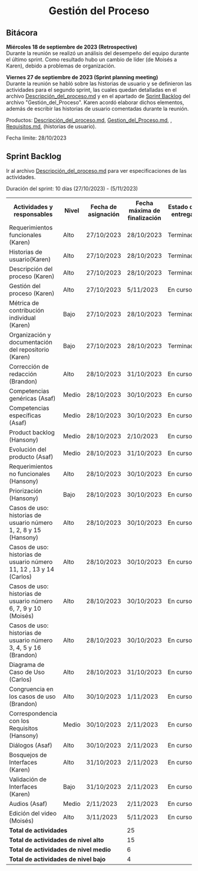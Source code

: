 ﻿<center><h1>Gestión del Proceso</h1></center>

## Bitácora
**Miércoles 18 de septiembre de 2023 (Retrospective)**<br> Durante la reunión se realizó un análisis del desempeño del equipo durante el último sprint. Como resultado hubo un cambio de líder (de Moisés a Karen), debido a problemas de organización. 

**Viernes 27 de septiembre de 2023 (Sprint planning meeting)**<br> Durante la reunión se habló sobre las historias de usuario y se definieron las actividades para el segundo sprint, las cuales quedan detalladas en el archivo <a href="https://github.com/KarenCampos842/Equipo-4/blob/Segunda-Entrega/Descripci%C3%B3n_del_proceso.md#descripci%C3%B3n-del-proceso">Descripción_del_proceso.md</a> y en el apartado de <a href="https://github.com/KarenCampos842/Equipo-4/blob/Segunda-Entrega/Gestion_del_Proceso.md#sprint-backlog">Sprint Backlog</a> del archivo "Gestión_del_Proceso". 
Karen acordó elaborar dichos elementos, además de escribir las historias de usuario comentadas durante la reunión. 

Productos: 
<a href="https://github.com/KarenCampos842/Equipo-4/blob/Segunda-Entrega/Descripci%C3%B3n_del_proceso.md#descripci%C3%B3n-del-proceso">Descripción_del_proceso.md</a>, <a href="https://github.com/KarenCampos842/Equipo-4/blob/Segunda-Entrega/Gestion_del_Proceso.md">Gestion_del_Proceso.md</a>, , <a href="https://github.com/KarenCampos842/Equipo-4/blob/Segunda-Entrega/Requisitos.md#artefactos">Requisitos.md</a>, (historias de usuario).

Fecha límite: 28/10/2023


## Sprint Backlog
Ir al archivo <a href="https://github.com/KarenCampos842/Equipo-4/blob/Segunda-Entrega/Descripci%C3%B3n_del_proceso.md#descripci%C3%B3n-del-proceso">Descripción_del_proceso.md</a> para ver especificaciones de las actividades.

Duración del sprint: 10 días (27/10/2023) - (5/11/2023)
<table align=center>  
   <tr>  
      <th>Actividades y responsables</th>  
      <th>Nivel</th>  
          <th>Fecha de asignación</th>  
           <th>Fecha máxima de finalización</th>
                <th>Estado de entrega</th>    
   </tr> 
   <tr>  
      <td>Requerimientos funcionales
(Karen)</td>  
        <td>Alto</td>
        <td>27/10/2023</td>
       <td>28/10/2023</td>
        <td>Terminada</td>     
   </tr>
 <tr>  
      <td>Historias de usuario(Karen)</td>  
        <td>Alto</td>
        <td>27/10/2023</td>
       <td>28/10/2023</td>
        <td>Terminada</td>     
   </tr>
  <tr>  
      <td>Descripción del proceso (Karen)</td>  
        <td>Alto</td>
        <td>27/10/2023</td>
       <td>28/10/2023</td>
        <td>Terminada</td>     
   </tr> 
    <tr>  
      <td>Gestión del proceso (Karen)</td> 
      <td>Alto</td>
        <td>27/10/2023</td>
       <td>5/11/2023</td>
         <td>En curso</td>        
   </tr> 
    <tr>  
      <td>Métrica de contribución individual (Karen)</td> 
      <td>Bajo</td>
        <td>27/10/2023</td>
       <td>28/10/2023</td>
         <td>Terminada</td>     
   </tr> 
   <tr>  
      <td>Organización y documentación del repositorio (Karen)</td>  
       <td>Bajo</td>
         <td>27/10/2023</td>
       <td>28/10/2023</td>
         <td>Terminada</td>       
   </tr>   
    <tr>  
      <td>Corrección de redacción (Brandon)</td>  
       <td>Alto</td> 
       <td>28/10/2023</td>
       <td>31/10/2023</td>
        <td>En curso</td>    
   </tr>
    <tr>  
      <td>Competencias genéricas (Asaf)</td>  
       <td>Medio</td>
         <td>28/10/2023</td>
       <td>30/10/2023</td>
         <td>En curso</td>       
   </tr> 
  <tr>  
      <td>Competencias específicas (Asaf)</td>  
       <td>Medio</td>
         <td>28/10/2023</td>
       <td>30/10/2023</td>
         <td>En curso</td>       
   </tr>
 <tr>  
      <td>Product backlog (Hansony)</td>  
       <td>Medio</td>
         <td>28/10/2023</td>
       <td>2/10/2023</td>
         <td>En curso</td>       
   </tr>   
   <tr>  
      <td>Evolución del producto
 (Asaf)</td>  
       <td>Medio</td>
        <td>28/10/2023</td>
       <td>31/10/2023</td>
        <td>En curso</td>   
   </tr> 
   <tr>  
      <td>Requerimientos no funcionales (Hansony)</td>  
        <td>Alto</td>
        <td>28/10/2023</td>
       <td>30/10/2023</td>
        <td>En curso</td>     
   </tr> 
   <tr>  
      <td>Priorización (Hansony)</td>  
        <td>Bajo</td>
        <td>28/10/2023</td>
       <td>30/10/2023</td>
        <td>En curso</td>     
   </tr> 
    <tr>  
      <td>Casos de uso: historias de usuario número 1, 2, 8 y 15 (Hansony)</td>  
        <td>Alto</td>
        <td>28/10/2023</td>
       <td>30/10/2023</td>
        <td>En curso</td>     
   </tr>
    <td>Casos de uso: historias de usuario número  11, 12 , 13 y 14 (Carlos)</td>  
        <td>Alto</td>
        <td>28/10/2023</td>
       <td>30/10/2023</td>
        <td>En curso</td>     
   </tr>
   <tr>
    <td>Casos de uso: historias de usuario número  6, 7, 9  y 10 (Moisés)</td>  
        <td>Alto</td>
        <td>28/10/2023</td>
       <td>30/10/2023</td>
        <td>En curso</td>     
   </tr>
   <tr>
    <td>Casos de uso: historias de usuario número 3, 4, 5  y 16 (Brandon)</td>  
        <td>Alto</td>
        <td>28/10/2023</td>
       <td>30/10/2023</td>
        <td>En curso</td>     
   </tr>
    <tr>
    <td>Diagrama de Caso de Uso (Carlos)</td>  
        <td>Alto</td>
        <td>28/10/2023</td>
       <td>31/10/2023</td>
        <td>En curso</td>     
   </tr>
    <tr>  
      <td>Congruencia en los casos de uso (Brandon)</td>  
       <td>Alto</td> 
       <td>30/10/2023</td>
       <td>1/11/2023</td>
        <td>En curso</td>    
   </tr> 
   <tr>
    <td>Correspondencia con los Requisitos (Hansony)</td>  
        <td>Medio</td>
        <td>30/10/2023</td>
       <td>2/11/2023</td>
        <td>En curso</td>     
   </tr>
   <tr>  
      <td>Diálogos (Asaf)</td>  
       <td>Alto</td>
         <td>30/10/2023</td>
       <td>2/11/2023</td>
         <td>En curso</td>       
   </tr> 
   <tr>
    <td>Bosquejos de Interfaces (Karen)</td>  
        <td>Alto</td>
        <td>31/10/2023</td>
       <td>2/11/2023</td>
        <td>En curso</td>     
   </tr>
   <tr>
    <td>Validación de Interfaces (Karen)</td>  
        <td>Bajo</td>
        <td>31/10/2023</td>
       <td>2/11/2023</td>
        <td>En curso</td>     
   </tr>  
   <tr>  
      <td>Audios (Asaf)</td>  
       <td>Medio</td>
         <td>2/11/2023</td>
       <td>2/11/2023</td>
         <td>En curso</td>       
   </tr>                                                                                      
   <tr>  
      <td>Edición del video (Moisés)</td>  
       <td>Alto</td>
         <td>3/11/2023</td>
       <td>5/11/2023</td>
         <td>En curso</td>       
   </tr>
    <tr>  
      <td colspan=3><strong>Total de actividades</strong></td>  
       <td colspan=2>25</td>
   </tr> 
   <tr>  
      <td colspan=3><strong>Total de actividades de nivel alto</strong></td>  
       <td colspan=2>15</td>
   </tr> 
   <tr>  
      <td colspan=3><strong>Total de actividades de nivel medio</strong></td>  
       <td colspan=2>6</td>
   </tr>
    <tr>  
      <td colspan=3><strong>Total de actividades de nivel bajo</strong></td>  
       <td colspan=2>4</td>
   </tr>  
  </table>
<!--stackedit_data:
eyJoaXN0b3J5IjpbNjI2Njk3MDI2LDQxMjUyOTE1MCwxNjE0Nj
czMDIxLDk5NDczNjcxNCwxMTkxMzg4MTkzLC0zNjIyMzE0Mjgs
LTc3MDQwODA5NiwtMTU3NzY0NDk4NiwxNjc0NTQ1NTgyLC0xNj
AzMDkyNDI0LC0xNDI5MTc3NjIwXX0=
-->